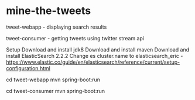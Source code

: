 # mine-the-tweets

tweet-webapp - displaying search results

tweet-consumer - getting tweets using twitter stream api

Setup
Download and install jdk8
Download and install maven
Download and install ElasticSearch 2.2.2
Change es cluster.name to elasticsearch_eric - https://www.elastic.co/guide/en/elasticsearch/reference/current/setup-configuration.html

cd tweet-webapp
mvn spring-boot:run

cd tweet-consumer
mvn spring-boot:run

